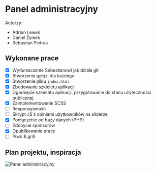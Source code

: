# Panel administracyjny
Autorzy:
 - Adrian Lewek
 - Daniel Żymek
 - Sebastian Pietras
## Wykonane prace
 - [x] Wytłumaczenie Sebastianowi jak działa git
 - [x] Stworzenie gałęzi dla każdego
 - [x] Stworzenie pliku `index.html`
 - [x] Zbudowanie szkieletu aplikacji
 - [x] Ogarnięcie szkieletu aplikacji, przygotowanie do stanu użyteczności publicznej
 - [x] Zaimplementowanie SCSS
 - [ ] Responsywność
 - [ ] Skrypt JS z opiniami użytkowników na sliderze
 - [x] Podłączenie od bazy danych (PHP)
 - [ ] Zdobycie sponsorów
 - [x] Opublikowanie pracy
 - [ ] Piwo & grill

 ## Plan projektu, inspiracja
![Panel administracyjny](https://windu.org/data/files/image/r/thumbs/940_626_fit_original_99_dsndnw.png)

